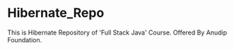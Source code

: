 # Hibernate_Repo
This is Hibernate Repository of 'Full Stack Java' Course. 
Offered By Anudip Foundation.
